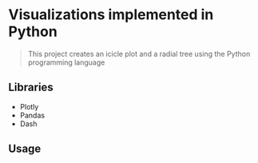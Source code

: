 # Visualizations implemented in Python

> This project creates an icicle plot and a radial tree using the Python programming language

## Libraries

* Plotly
* Pandas
* Dash

## Usage

